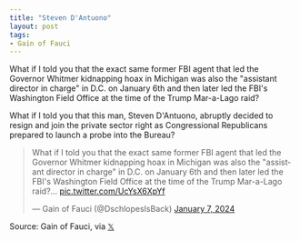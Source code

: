```yaml
---
title: "Steven D'Antuono"
layout: post
tags:
- Gain of Fauci
---
```


What if I told you that the exact same former FBI agent that led the Governor Whitmer kidnapping hoax in Michigan was also the "assistant director in charge" in D.C. on January 6th and then later led the FBI's Washington Field Office at the time of the Trump Mar-a-Lago raid?

What if I told you that this man, Steven D'Antuono, abruptly decided to resign and join the private sector right as Congressional Republicans prepared to launch a probe into the Bureau?

<blockquote class="twitter-tweet"><p lang="en" dir="ltr">What if I told you that the exact same former FBI agent that led the Governor Whitmer kidnapping hoax in Michigan was also the &quot;assistant director in charge&quot; in D.C. on January 6th and then later led the FBI&#39;s Washington Field Office at the time of the Trump Mar-a-Lago raid?… <a href="https://t.co/UcYsX6XpYf">pic.twitter.com/UcYsX6XpYf</a></p>&mdash; Gain of Fauci (@DschlopesIsBack) <a href="https://twitter.com/DschlopesIsBack/status/1743810645487710430?ref_src=twsrc%5Etfw">January 7, 2024</a></blockquote> <script async src="https://platform.twitter.com/widgets.js" charset="utf-8"></script>

Source: Gain of Fauci, via [𝕏](https://x.com)
